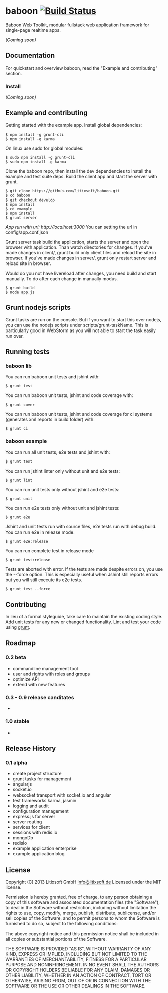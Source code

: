 # baboon [![Build Status](https://travis-ci.org/litixsoft/baboon.png?branch=master)](https://travis-ci.org/litixsoft/baboon)

Baboon Web Toolkit, modular fullstack web application framework for single-page realtime apps.

_(Coming soon)_

## Documentation
For quickstart and overview baboon, read the "Example and contributing" section.

### Install
_(Coming soon)_

## Example and contributing
Getting started with the example app.
Install global dependencies:

    $ npm install -g grunt-cli
    $ npm install -g karma

On linux use sudo for global modules:
    
    $ sudo npm install -g grunt-cli
    $ sudo npm install -g karma

Clone the baboon repo, then install the dev dependencies to install the example and test suite deps.
Build the client app and start the server with grunt.

    $ git clone https://github.com/litixsoft/baboon.git
    $ cd baboon
    $ git checkout develop
    $ npm install
    $ cd example
    $ npm install
    $ grunt server

*App run with url: http://localhost:3000*
You can setting the url in config/app.conf.json

Grunt server task build the application, starts the server and open the browser with application. Than watch
directories for changes. If you've made changes in client/, grunt build only client files and reload the site in browser.
If you've made changes in server/, grunt only restart server and reload site in browser.

Would do you not have livereload after changes, you need build and start manually.
To do after each change in manually modus.

    $ grunt build
    $ node app.js

## Grunt nodejs scripts
Grunt tasks are run on the console. But if you want to start this over nodejs,
you can use the nodejs scripts under scripts/grunt-taskName. This is particularly good in WebStorm
as you will not able to start the task easily run over.

## Running tests
### baboon lib
You can run baboon unit tests and jshint with:

    $ grunt test

You can run baboon unit tests, jshint and code coverage with:

    $ grunt cover

You can run baboon unit tests, jshint and code coverage for ci systems (generates xml reports in build folder) with:

    $ grunt ci

### baboon example
You can run all unit tests, e2e tests and jshint with:

    $ grunt test

You can run jshint linter only without unit and e2e tests:

    $ grunt lint

You can run unit tests only without jshint and e2e tests:

    $ grunt unit

You can run e2e tests only without unit and jshint tests:

    $ grunt e2e

Jshint and unit tests run with source files, e2e tests run with debug build.
You can run e2e in release mode.

    $ grunt e2e:release 

You can run complete test in release mode

    $ grunt test:release

Tests are aborted with error. If the tests are made despite errors on,
you use the --force option. This is especially useful when Jshint still reports
errors but you will still execute its e2e tests.

    $ grunt test --force

## Contributing
In lieu of a formal styleguide, take care to maintain the existing coding style. Add unit tests for any new or changed functionality. Lint and test your code using [grunt](http://gruntjs.com/).

## Roadmap
### 0.2 beta
* commandline management tool
* user and rights with roles and groups
* optimize API
* extend with new features

### 0.3 - 0.9 release canditates
*

### 1.0 stable
*

## Release History
### 0.1 alpha
* create project structure
* grunt tasks for management
* angularjs
* socket.io
* websocket transport with socket.io and angular
* test frameworks karma, jasmin
* logging and audit
* configuration management
* express.js for server
* server routing
* services for client
* sessions with redis.io
* mongoDb
* redisIo
* example application enterprise
* example application blog

## License
Copyright (C) 2013 Litixsoft GmbH <info@litixsoft.de>
Licensed under the MIT license.

Permission is hereby granted, free of charge, to any person obtaining a copy
of this software and associated documentation files (the "Software"), to deal
in the Software without restriction, including without limitation the rights
to use, copy, modify, merge, publish, distribute, sublicense, and/or sell
copies of the Software, and to permit persons to whom the Software is
furnished to do so, subject to the following conditions:

The above copyright notice and this permission notice shall be included in
all copies or substantial portions of the Software.

THE SOFTWARE IS PROVIDED "AS IS", WITHOUT WARRANTY OF ANY KIND, EXPRESS OR
IMPLIED, INCLUDING BUT NOT LIMITED TO THE WARRANTIES OF MERCHANTABILITY,
FITNESS FOR A PARTICULAR PURPOSE AND NONINFRINGEMENT. IN NO EVENT SHALL THE
AUTHORS OR COPYRIGHT HOLDERS BE LIABLE FOR ANY CLAIM, DAMAGES OR OTHER
LIABILITY, WHETHER IN AN ACTION OF CONTRACT, TORT OR OTHERWISE, ARISING FROM,
OUT OF OR IN CONNECTION WITH THE SOFTWARE OR THE USE OR OTHER DEALINGS IN
THE SOFTWARE.